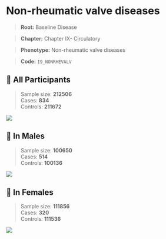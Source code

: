 # Non-rheumatic valve diseases

> **Root:** Baseline Disease  

> **Chapter:** Chapter IX- Circulatory  

> **Phenotype:** Non-rheumatic valve diseases  

> **Code:** `I9_NONRHEVALV`

## 🧪 All Participants  
> Sample size: **212506**  
> Cases: **834**  
> Controls: **211672**
<img src="/Disease/Figures/ALL/Baseline/I9_NONRHEVALV.png"/>
<CsvTable src="/Disease/Data/ALL/Baseline/LG_I9_NONRHEVALV.csv" label="🔍 View full results" />

## 👨 In Males  
> Sample size: **100650**  
> Cases: **514**  
> Controls: **100136**
<img src="/Disease/Figures/Male/Baseline/I9_NONRHEVALV.png"/>
<CsvTable src="/Disease/Data/Male/Baseline/LG_I9_NONRHEVALV.csv" label="🔍 View full results" />

## 👩 In Females  
> Sample size: **111856**  
> Cases: **320**  
> Controls: **111536**
<img src="/Disease/Figures/Female/Baseline/I9_NONRHEVALV.png"/>
<CsvTable src="/Disease/Data/Female/Baseline/LG_I9_NONRHEVALV.csv" label="🔍 View full results" />
